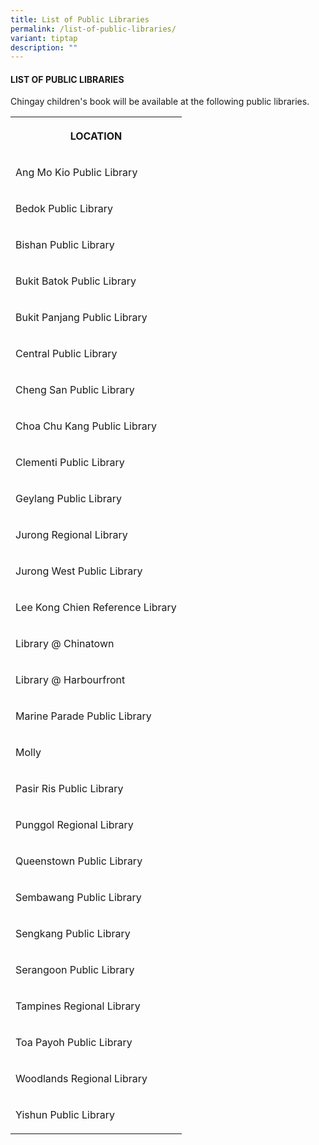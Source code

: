 ```yaml
---
title: List of Public Libraries
permalink: /list-of-public-libraries/
variant: tiptap
description: ""
---
```

<h4><strong>LIST OF PUBLIC LIBRARIES</strong></h4>
<p>Chingay children's book will be available at the following public libraries.</p>
<table style="minWidth: 25px">
<colgroup>
<col>
</colgroup>
<tbody>
<tr>
<th rowspan="1" colspan="1">
<p>LOCATION</p>
</th>
</tr>
<tr>
<td rowspan="1" colspan="1">
<p>Ang Mo Kio Public Library</p>
</td>
</tr>
<tr>
<td rowspan="1" colspan="1">
<p>Bedok Public Library</p>
</td>
</tr>
<tr>
<td rowspan="1" colspan="1">
<p>Bishan Public Library</p>
</td>
</tr>
<tr>
<td rowspan="1" colspan="1">
<p>Bukit Batok Public Library</p>
</td>
</tr>
<tr>
<td rowspan="1" colspan="1">
<p>Bukit Panjang Public Library</p>
</td>
</tr>
<tr>
<td rowspan="1" colspan="1">
<p>Central Public Library</p>
</td>
</tr>
<tr>
<td rowspan="1" colspan="1">
<p>Cheng San Public Library</p>
</td>
</tr>
<tr>
<td rowspan="1" colspan="1">
<p>Choa Chu Kang Public Library</p>
</td>
</tr>
<tr>
<td rowspan="1" colspan="1">
<p>Clementi Public Library</p>
</td>
</tr>
<tr>
<td rowspan="1" colspan="1">
<p>Geylang Public Library</p>
</td>
</tr>
<tr>
<td rowspan="1" colspan="1">
<p>Jurong Regional Library</p>
</td>
</tr>
<tr>
<td rowspan="1" colspan="1">
<p>Jurong West Public Library</p>
</td>
</tr>
<tr>
<td rowspan="1" colspan="1">
<p>Lee Kong Chien Reference Library</p>
</td>
</tr>
<tr>
<td rowspan="1" colspan="1">
<p>Library @ Chinatown</p>
</td>
</tr>
<tr>
<td rowspan="1" colspan="1">
<p>Library @ Harbourfront</p>
</td>
</tr>
<tr>
<td rowspan="1" colspan="1">
<p>Marine Parade Public Library</p>
</td>
</tr>
<tr>
<td rowspan="1" colspan="1">
<p>Molly</p>
</td>
</tr>
<tr>
<td rowspan="1" colspan="1">
<p>Pasir Ris Public Library</p>
</td>
</tr>
<tr>
<td rowspan="1" colspan="1">
<p>Punggol Regional Library</p>
</td>
</tr>
<tr>
<td rowspan="1" colspan="1">
<p>Queenstown Public Library</p>
</td>
</tr>
<tr>
<td rowspan="1" colspan="1">
<p>Sembawang Public Library</p>
</td>
</tr>
<tr>
<td rowspan="1" colspan="1">
<p>Sengkang Public Library</p>
</td>
</tr>
<tr>
<td rowspan="1" colspan="1">
<p>Serangoon Public Library</p>
</td>
</tr>
<tr>
<td rowspan="1" colspan="1">
<p>Tampines Regional Library</p>
</td>
</tr>
<tr>
<td rowspan="1" colspan="1">
<p>Toa Payoh Public Library</p>
</td>
</tr>
<tr>
<td rowspan="1" colspan="1">
<p>Woodlands Regional Library</p>
</td>
</tr>
<tr>
<td rowspan="1" colspan="1">
<p>Yishun Public Library</p>
</td>
</tr>
</tbody>
</table>
<p></p>